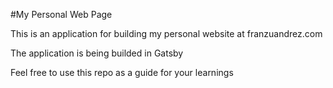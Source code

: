 #My Personal Web Page

This is an application for building my personal website at franzuandrez.com

The application is being builded in Gatsby


Feel free to use this repo as a guide for your learnings

